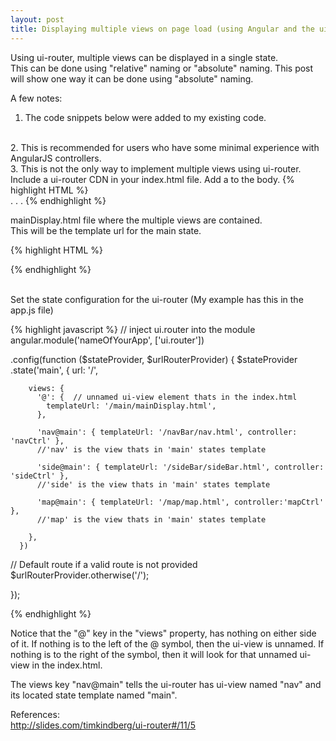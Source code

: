 ```yaml
---
layout: post
title: Displaying multiple views on page load (using Angular and the ui-router)
---
```


Using ui-router, multiple views can be displayed in a single state.  
This can be done using "relative" naming or "absolute" naming.  This post will
show one way it can be done using "absolute" naming.
<br>

A few notes:
<br>
1. The code snippets below were added to my existing code.
<br>
2. This is recommended for users who have some minimal experience with AngularJS controllers.
<br>
3. This is not the only way to implement multiple views using ui-router.

<br>
Include a ui-router CDN in your index.html file.  Add a <ui-view> to the body.
{% highlight HTML %}

<script src="https://cdnjs.cloudflare.com/ajax/libs/angular-ui-router/0.2.18/angular-ui-router.js"></script>


<body>
  <div ui-view></div>
.
.
.
</body>
{% endhighlight %}


mainDisplay.html file where the multiple views are contained.  
This will be the template url for the main state.

{% highlight HTML %}
<div class='nav' ui-view="nav"></div>
<div class='side' ui-view="side"></div>
<div class='map' ui-view="map"></div>

{% endhighlight %}



<br>
Set the state configuration for the ui-router (My example has this in the app.js file)


{% highlight javascript %}
// inject ui.router into the module
angular.module('nameOfYourApp', ['ui.router'])


.config(function ($stateProvider, $urlRouterProvider) {
  $stateProvider
  .state('main', {
        url: '/',

        views: {
          '@': {  // unnamed ui-view element thats in the index.html
            templateUrl: '/main/mainDisplay.html',
          },

          'nav@main': { templateUrl: '/navBar/nav.html', controller: 'navCtrl' },
          //'nav' is the view thats in 'main' states template

          'side@main': { templateUrl: '/sideBar/sideBar.html', controller: 'sideCtrl' },
          //'side' is the view thats in 'main' states template

          'map@main': { templateUrl: '/map/map.html', controller:'mapCtrl' },
          //'map' is the view thats in 'main' states template

        },
      })

  // Default route if a valid route is not provided
  $urlRouterProvider.otherwise('/');  

});

{% endhighlight %}

Notice that the "@" key in the "views" property, has nothing on either side of it.
If nothing is to the left of the @ symbol, then the ui-view is unnamed.  If nothing is
to the right of the symbol, then it will look for that unnamed ui-view in the index.html.

The views key "nav@main" tells the ui-router has ui-view named "nav" and its located state template
named "main".





References:
<br>
<a href="http://slides.com/timkindberg/ui-router#/11/5">http://slides.com/timkindberg/ui-router#/11/5</a>
<br>
